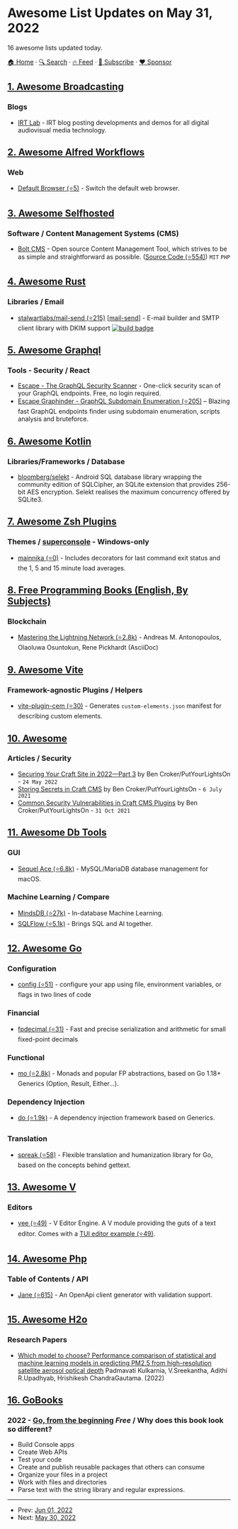 # Awesome List Updates on May 31, 2022

16 awesome lists updated today.

[🏠 Home](/README.md) · [🔍 Search](https://www.trackawesomelist.com/search/) · [🔥 Feed](https://www.trackawesomelist.com/rss.xml) · [📮 Subscribe](https://trackawesomelist.us17.list-manage.com/subscribe?u=d2f0117aa829c83a63ec63c2f&id=36a103854c) · [❤️  Sponsor](https://github.com/sponsors/theowenyoung)



## [1. Awesome Broadcasting](/content/ebu/awesome-broadcasting/README.md)

### Blogs

*   [IRT Lab](https://web.archive.org/web/20210830075332/https://lab.irt.de/) - IRT blog posting developments and demos for all digital audiovisual media technology.

## [2. Awesome Alfred Workflows](/content/alfred-workflows/awesome-alfred-workflows/README.md)

### Web

*   [Default Browser (⭐5)](https://github.com/wmorland/alfred-py3-default-browser) - Switch the default web browser.

## [3. Awesome Selfhosted](/content/awesome-selfhosted/awesome-selfhosted/README.md)

### Software / Content Management Systems (CMS)

*   [Bolt CMS](https://boltcms.io/) - Open source Content Management Tool, which strives to be as simple and straightforward as possible. ([Source Code (⭐554)](https://github.com/bolt/core)) `MIT` `PHP`

## [4. Awesome Rust](/content/rust-unofficial/awesome-rust/README.md)

### Libraries / Email

*   [stalwartlabs/mail-send (⭐215)](https://github.com/stalwartlabs/mail-send) \[[mail-send](https://crates.io/crates/mail-send)] - E-mail builder and SMTP client library with DKIM support [![build badge](https://github.com/stalwartlabs/mail-send/actions/workflows/rust.yml/badge.svg)](https://github.com/stalwartlabs/mail-send/actions/workflows/rust.yml)

## [5. Awesome Graphql](/content/chentsulin/awesome-graphql/README.md)

### Tools - Security / React

*   [Escape - The GraphQL Security Scanner](https://graphql.security/) - One-click security scan of your GraphQL endpoints. Free, no login required.
*   [Escape Graphinder - GraphQL Subdomain Enumeration (⭐205)](https://github.com/Escape-Technologies/graphinder) – Blazing fast GraphQL endpoints finder using subdomain enumeration, scripts analysis and bruteforce.

## [6. Awesome Kotlin](/content/KotlinBy/awesome-kotlin/README.md)

### Libraries/Frameworks / Database

*   [bloomberg/selekt](https://bloomberg.github.io/selekt) - Android SQL database library wrapping the community edition of SQLCipher, an SQLite extension that provides 256-bit AES encryption. Selekt realises the maximum concurrency offered by SQLite3.

## [7. Awesome Zsh Plugins](/content/unixorn/awesome-zsh-plugins/README.md)

### Themes / [superconsole](https://github.com/alexchmykhalo/superconsole) - Windows-only

*   [mainnika (⭐0)](https://github.com/mainnika/zsh-theme-mainnika/) - Includes decorators for last command exit status and the 1, 5 and 15 minute load averages.

## [8. Free Programming Books (English, By Subjects)](/content/EbookFoundation/free-programming-books/books/free-programming-books-subjects/README.md)

### Blockchain

*   [Mastering the Lightning Network (⭐2.8k)](https://github.com/lnbook/lnbook) - Andreas M. Antonopoulos, Olaoluwa Osuntokun, Rene Pickhardt (AsciiDoc)

## [9. Awesome Vite](/content/vitejs/awesome-vite/README.md)

### Framework-agnostic Plugins / Helpers

*   [vite-plugin-cem (⭐30)](https://github.com/Kamiapp-fr/vite-plugin-cem) - Generates `custom-elements.json` manifest for describing custom elements.

## [10. Awesome](/content/craftcms/awesome/README.md)

### Articles / Security

*   [Securing Your Craft Site in 2022—Part 3](https://putyourlightson.com/articles/securing-your-craft-site-in-2022-part-3) by Ben Croker/PutYourLightsOn - `24 May 2022`
*   [Storing Secrets in Craft CMS](https://putyourlightson.com/articles/storing-secrets-in-craft-cms) by Ben Croker/PutYourLightsOn - `6 July 2021`
*   [Common Security Vulnerabilities in Craft CMS Plugins](https://putyourlightson.com/articles/common-security-vulnerabilities-in-craft-cms-plugins) by Ben Croker/PutYourLightsOn - `31 Oct 2021`

## [11. Awesome Db Tools](/content/mgramin/awesome-db-tools/README.md)

### GUI

*   [Sequel Ace (⭐6.8k)](https://github.com/Sequel-Ace/Sequel-Ace) - MySQL/MariaDB database management for macOS.

### Machine Learning / Compare

*   [MindsDB (⭐27k)](https://github.com/mindsdb/mindsdb) - In-database Machine Learning.
*   [SQLFlow (⭐5.1k)](https://github.com/sql-machine-learning/sqlflow) - Brings SQL and AI together.

## [12. Awesome Go](/content/avelino/awesome-go/README.md)

### Configuration

*   [config (⭐51)](https://github.com/num30/config) - configure your app using file, environment variables, or flags in two lines of code

### Financial

*   [fpdecimal (⭐31)](https://github.com/nikolaydubina/fpdecimal) - Fast and precise serialization and arithmetic for small fixed-point decimals

### Functional

*   [mo (⭐2.8k)](https://github.com/samber/mo) - Monads and popular FP abstractions, based on Go 1.18+ Generics (Option, Result, Either...).

### Dependency Injection

*   [do (⭐1.9k)](https://github.com/samber/do) - A dependency injection framework based on Generics.

### Translation

*   [spreak (⭐58)](https://github.com/vorlif/spreak) - Flexible translation and humanization library for Go, based on the concepts behind gettext.

## [13. Awesome V](/content/vlang/awesome-v/README.md)

### Editors

*   [vee (⭐49)](https://github.com/Larpon/vee) - V Editor Engine. A V module providing the guts of a text editor. Comes with a [TUI editor example (⭐49)](https://github.com/Larpon/vee/blob/master/examples/tuieditor/).

## [14. Awesome Php](/content/ziadoz/awesome-php/README.md)

### Table of Contents / API

*   [Jane (⭐615)](https://github.com/janephp/janephp/) - An OpenApi client generator with validation support.

## [15. Awesome H2o](/content/h2oai/awesome-h2o/README.md)

### Research Papers

*   [Which model to choose? Performance comparison of statistical and machine learning models in predicting PM2.5 from high-resolution satellite aerosol optical depth](https://www.sciencedirect.com/science/article/abs/pii/S1352231022002291?dgcid=coauthor) Padmavati Kulkarnia, V.Sreekantha, Adithi R.Upadhyab, Hrishikesh ChandraGautama.  (2022)

## [16. GoBooks](/content/dariubs/GoBooks/README.md)

### 2022 - [Go, from the beginning](https://leanpub.com/go-from-the-beginning) *Free* / Why does this book look so different?

*   Build Console apps
*   Create Web APIs
*   Test your code
*   Create and publish reusable packages that others can consume
*   Organize your files in a project
*   Work with files and directories
*   Parse text with the string library and regular expressions.

---

- Prev: [Jun 01, 2022](/content/2022/06/01/README.md)
- Next: [May 30, 2022](/content/2022/05/30/README.md)